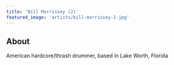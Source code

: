 ```yaml
---
title: 'Bill Morrissey (2)'
featured_image: 'artists/bill-morrissey-2.jpg'
---
```


## About

American hardcore/thrash drummer, based in Lake Worth, Florida 
